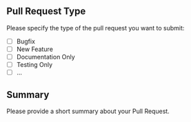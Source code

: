 ## Pull Request Type

Please specify the type of the pull request you want to submit:

- [ ] Bugfix
- [ ] New Feature
- [ ] Documentation Only
- [ ] Testing Only
- [ ] ...

## Summary

Please provide a short summary about your Pull Request.

